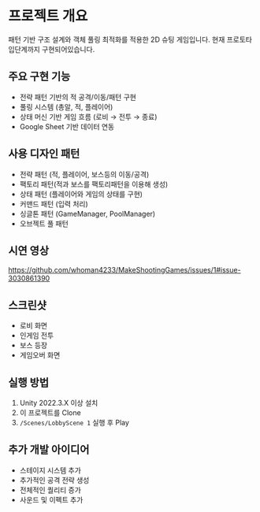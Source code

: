 # 프로젝트 개요
패턴 기반 구조 설계와 객체 풀링 최적화를 적용한 2D 슈팅 게임입니다. 현재 프로토타입단계까지 구현되어있습니다.

## 주요 구현 기능
- 전략 패턴 기반의 적 공격/이동/패턴 구현
- 풀링 시스템 (총알, 적, 플레이어)
- 상태 머신 기반 게임 흐름 (로비 → 전투 → 종료)
- Google Sheet 기반 데이터 연동

## 사용 디자인 패턴
- 전략 패턴 (적, 플레이어, 보스등의 이동/공격)
- 팩토리 패턴(적과 보스를 팩토리패턴을 이용해 생성)
- 상태 패턴 (플레이어와 게임의 상태를 구현)
- 커맨드 패턴 (입력 처리)
- 싱글톤 패턴 (GameManager, PoolManager)
- 오브젝트 풀 패턴

## 시연 영상
https://github.com/whoman4233/MakeShootingGames/issues/1#issue-3030861390

## 스크린샷
- 로비 화면
- 인게임 전투
- 보스 등장
- 게임오버 화면

## 실행 방법
1. Unity 2022.3.X 이상 설치
2. 이 프로젝트를 Clone
3. `/Scenes/LobbyScene 1` 실행 후 Play

## 추가 개발 아이디어
- 스테이지 시스템 추가
- 추가적인 공격 전략 생성
- 전체적인 퀄리티 증가
- 사운드 및 이펙트 추가
